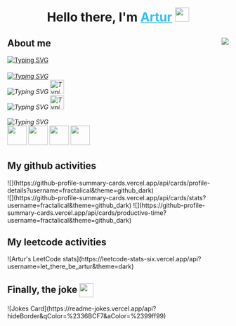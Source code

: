 <h1 align="center">Hello there, I'm 
    <a style="color: #36BCF7FF" href="https://linkedin.com/in/artur-zakirov" target="_blank">Artur</a> 
    <img src="https://www.emojiall.com/images/animations/joypixels/64px/waving_hand.gif" height="32"/>
</h1>

## About me <img align="right" src="https://komarev.com/ghpvc/?username=fractalical" />
[![Typing SVG](https://readme-typing-svg.herokuapp.com?font=Fira+Code&pause=1000&width=435&lines=The+five+boxing+wizards+jump+quickly)](https://git.io/typing-svg)
<h6>
    <a href="https://git.io/typing-svg">
        <img src="https://readme-typing-svg.herokuapp.com?font=Fira+Code&duration=4500&multiline=true&width=435&height=80
        &lines=Very+motivated+Python+developer;at+the+beginning+of+his+career+path.;+" alt="Typing SVG" />
    </a><br/>
    <a>
        <img src="https://readme-typing-svg.herokuapp.com?font=Fira+Code&duration=4500&pause=1000&vCenter=true&color=A9B7BC&repeat=false&width=435&height=30
        &lines=Glad+to+yout+connection+on+Linkedin" alt="Typing SVG" />
    </a>
    <a href="https://linkedin.com/in/artur-zakirov">
        <img src="https://www.svgrepo.com/show/157006/linkedin.svg" height="32" alt="Typing SVG" />
    </a><br/>
    <a>
        <img src="https://readme-typing-svg.herokuapp.com?font=Fira+Code&duration=4500&pause=1000&vCenter=true&color=A9B7BC&repeat=false&width=285&height=30
        &lines=Or message in Telegram" alt="Typing SVG" />
    </a>
    <a href="https://t.me/let_there_be_artur">
        <img src="https://www.svgrepo.com/show/349527/telegram.svg" height="32" alt="Typing SVG" />
    </a><br/><br/>
    <a>
        <img src="https://readme-typing-svg.herokuapp.com?font=Fira+Code&duration=4500&pause=1000&vCenter=true&color=A9B7BC&repeat=false&width=385&height=30
        &lines=My stack (still being updated):" alt="Typing SVG" />
    </a><br/>
    <img src="https://www.svgrepo.com/show/354238/python.svg" height="44"/>
    <img src="https://www.svgrepo.com/show/354200/postgresql.svg" height="44"/>
    <img src="https://www.svgrepo.com/show/374094/sqlite.svg" height="44"/>
    <img src="https://www.svgrepo.com/show/373554/django.svg" height="44"/>
</h6>

<h2 align="left">My github activities</h2>
![](https://github-profile-summary-cards.vercel.app/api/cards/profile-details?username=fractalical&theme=github_dark)<br/>
![](https://github-profile-summary-cards.vercel.app/api/cards/stats?username=fractalical&theme=github_dark)
![](https://github-profile-summary-cards.vercel.app/api/cards/productive-time?username=fractalical&theme=github_dark)

<h2 align="left">My leetcode activities</h2>
![Artur's LeetCode stats](https://leetcode-stats-six.vercel.app/api?username=let_there_be_artur&theme=dark)


<h2 align="left">Finally, the joke 
    <img align="center" src="https://www.emojiall.com/images/animations/joypixels/64px/face_with_tears_of_joy.gif" height="32"/>
</h2>
![Jokes Card](https://readme-jokes.vercel.app/api?hideBorder&qColor=%2336BCF7&aColor=%2399ff99)


